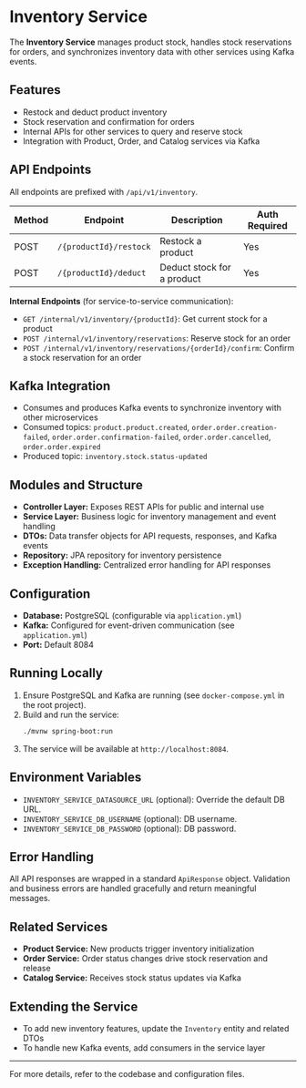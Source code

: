 # Inventory Service

The **Inventory Service** manages product stock, handles stock reservations for orders, and synchronizes inventory data with other services using Kafka events.

## Features
- Restock and deduct product inventory
- Stock reservation and confirmation for orders
- Internal APIs for other services to query and reserve stock
- Integration with Product, Order, and Catalog services via Kafka

## API Endpoints

All endpoints are prefixed with `/api/v1/inventory`.

| Method | Endpoint                        | Description                        | Auth Required |
|--------|----------------------------------|------------------------------------|--------------|
| POST   | `/{productId}/restock`          | Restock a product                  | Yes          |
| POST   | `/{productId}/deduct`           | Deduct stock for a product         | Yes          |

**Internal Endpoints** (for service-to-service communication):
- `GET /internal/v1/inventory/{productId}`: Get current stock for a product
- `POST /internal/v1/inventory/reservations`: Reserve stock for an order
- `POST /internal/v1/inventory/reservations/{orderId}/confirm`: Confirm a stock reservation for an order

## Kafka Integration
- Consumes and produces Kafka events to synchronize inventory with other microservices
- Consumed topics: `product.product.created`, `order.order.creation-failed`, `order.order.confirmation-failed`, `order.order.cancelled`, `order.order.expired`
- Produced topic: `inventory.stock.status-updated`

## Modules and Structure
- **Controller Layer:** Exposes REST APIs for public and internal use
- **Service Layer:** Business logic for inventory management and event handling
- **DTOs:** Data transfer objects for API requests, responses, and Kafka events
- **Repository:** JPA repository for inventory persistence
- **Exception Handling:** Centralized error handling for API responses

## Configuration
- **Database:** PostgreSQL (configurable via `application.yml`)
- **Kafka:** Configured for event-driven communication (see `application.yml`)
- **Port:** Default 8084

## Running Locally
1. Ensure PostgreSQL and Kafka are running (see `docker-compose.yml` in the root project).
2. Build and run the service:
   ```bash
   ./mvnw spring-boot:run
   ```
3. The service will be available at `http://localhost:8084`.

## Environment Variables
- `INVENTORY_SERVICE_DATASOURCE_URL` (optional): Override the default DB URL.
- `INVENTORY_SERVICE_DB_USERNAME` (optional): DB username.
- `INVENTORY_SERVICE_DB_PASSWORD` (optional): DB password.

## Error Handling
All API responses are wrapped in a standard `ApiResponse` object. Validation and business errors are handled gracefully and return meaningful messages.

## Related Services
- **Product Service:** New products trigger inventory initialization
- **Order Service:** Order status changes drive stock reservation and release
- **Catalog Service:** Receives stock status updates via Kafka

## Extending the Service
- To add new inventory features, update the `Inventory` entity and related DTOs
- To handle new Kafka events, add consumers in the service layer

---

For more details, refer to the codebase and configuration files.

